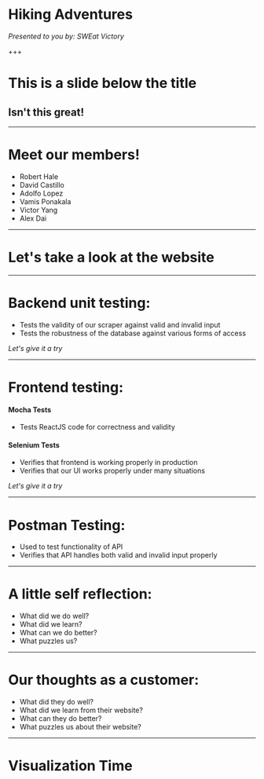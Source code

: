 # Hiking Adventures
*Presented to you by: SWEat Victory*

+++

# This is a slide below the title
## Isn't this great!

---

# Meet our members!
* Robert Hale
* David Castillo
* Adolfo Lopez
* Vamis Ponakala
* Victor Yang
* Alex Dai

---

# Let's take a look at the website

---

# Backend unit testing:
* Tests the validity of our scraper against valid and invalid input
* Tests the robustness of the database against various forms of access

*Let's give it a try*

---

# Frontend testing:

#### Mocha Tests
* Tests ReactJS code for correctness and validity

#### Selenium Tests
* Verifies that frontend is working properly in production
* Verifies that our UI works properly under many situations

*Let's give it a try*

---

# Postman Testing:
* Used to test functionality of API
* Verifies that API handles both valid and invalid input properly

---

# A little self reflection:
* What did we do well?
* What did we learn?
* What can we do better?
* What puzzles us?

---

# Our thoughts as a customer:
* What did they do well?
* What did we learn from their website?
* What can they do better?
* What puzzles us about their website?

---

# Visualization Time